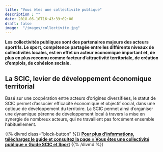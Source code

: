 ```yaml
---
title: "Vous êtes une collectivité publique"
description : ""
date: 2018-06-10T16:43:39+02:00
draft: false
image:  "/images/collectivite.jpg"
---
```


**Les collectivités publiques sont des partenaires majeurs des acteurs sportifs. Le sport,
compétence partagée entre les différents niveaux de collectivités locales, est en effet un
acteur économique important et, de plus en plus reconnu comme facteur d’attractivité
territoriale, de création d’emplois, de cohésion sociale.**

## La SCIC, levier de développement économique territorial

Basé sur une coopération entre acteurs d’origines diversifiées, le statut de SCIC permet
d’associer efficacité économique et objectif social, dans une optique de développement du
territoire. La SCIC permet ainsi d’organiser une dynamique pérenne de développement local
à travers la mise en synergie de nombreux acteurs, qui ne travaillent pas forcément
ensemble habituellement.

{{% divmd class="block-button" %}}
[**Pour plus d’informations, téléchargez le guide et consultez la page « Vous êtes une collectivité publique »** **Guide SCIC et Sport**](/pdf/guide-scic.pdf)
{{% /divmd %}}